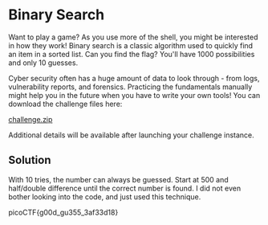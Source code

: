 # Binary Search
Want to play a game? As you use more of the shell, you might be interested in how they work! Binary search is a classic algorithm used to quickly find an item in a sorted list. Can you find the flag? You'll have 1000 possibilities and only 10 guesses.

Cyber security often has a huge amount of data to look through - from logs, vulnerability reports, and forensics. Practicing the fundamentals manually might help you in the future when you have to write your own tools!
You can download the challenge files here:

[challenge.zip](https://artifacts.picoctf.net/c_atlas/5/challenge.zip)

Additional details will be available after launching your challenge instance.

## Solution

With 10 tries, the number can always be guessed. Start at 500 and half/double difference until the correct number is found. I did not even bother looking into the code, and just used this technique.

picoCTF{g00d_gu355_3af33d18}
